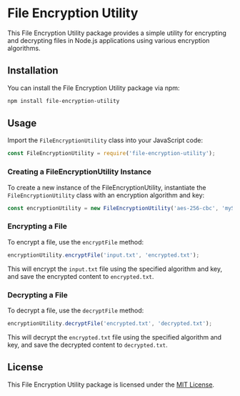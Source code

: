 # File Encryption Utility

This File Encryption Utility package provides a simple utility for encrypting and decrypting files in Node.js applications using various encryption algorithms.

## Installation

You can install the File Encryption Utility package via npm:

```bash
npm install file-encryption-utility
```

## Usage

Import the `FileEncryptionUtility` class into your JavaScript code:

```javascript
const FileEncryptionUtility = require('file-encryption-utility');
```

### Creating a FileEncryptionUtility Instance

To create a new instance of the FileEncryptionUtility, instantiate the `FileEncryptionUtility` class with an encryption algorithm and key:

```javascript
const encryptionUtility = new FileEncryptionUtility('aes-256-cbc', 'mySecretKey');
```

### Encrypting a File

To encrypt a file, use the `encryptFile` method:

```javascript
encryptionUtility.encryptFile('input.txt', 'encrypted.txt');
```

This will encrypt the `input.txt` file using the specified algorithm and key, and save the encrypted content to `encrypted.txt`.

### Decrypting a File

To decrypt a file, use the `decryptFile` method:

```javascript
encryptionUtility.decryptFile('encrypted.txt', 'decrypted.txt');
```

This will decrypt the `encrypted.txt` file using the specified algorithm and key, and save the decrypted content to `decrypted.txt`.

## License

This File Encryption Utility package is licensed under the [MIT License](LICENSE).
